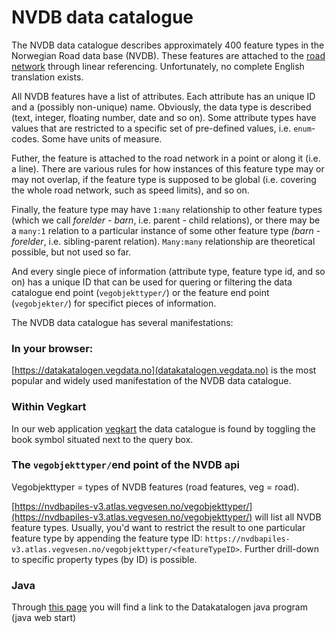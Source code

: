 # NVDB data catalogue

The NVDB data catalogue describes approximately 400 feature types in the Norwegian Road data base (NVDB). These features are attached to the [road network](./konsept5_network.md) through linear referencing. Unfortunately, no complete English translation exists. 

All NVDB features have a list of attributes. Each 
attribute has an unique ID and a (possibly non-unique) 
name. Obviously, the data type is described (text, integer, floating number, date and so on). Some attribute types have values that are restricted to a specific set of pre-defined values, i.e. `enum`-codes. Some have units of measure.  

Futher, the feature is attached to the road 
network in a point or along it (i.e. a line). There are 
various rules for how instances of this feature type may
 or may not overlap, if the feature type is supposed to be global (i.e. covering the whole road network, such as speed limits), and so on. 
 
Finally, the feature type may have 
`1:many` relationship to other feature types (which we call _forelder - barn_, i.e. parent - child relations), or there may be a `many:1` relation to a particular instance of some other feature type _(barn - forelder_, i.e. sibling-parent relation).  `Many:many` relationship are theoretical possible, but not used so far. 

And every single piece of information (attribute type, feature type id, and so on) has a unique ID that can be used for quering or filtering the data catalogue end point (`vegobjekttyper/`) or the feature end point (`vegobjekter/`) for specifict pieces of information. 

The NVDB data catalogue has several manifestations: 

### In your browser: 

[https://datakatalogen.vegdata.no](datakatalogen.vegdata.no) is the most popular and widely used manifestation of the NVDB data catalogue. 

### Within Vegkart 

In our web application [vegkart](./vegkart.md) the data catalogue is found by toggling the book symbol situated next to the query box.

### The `vegobjekttyper/`end point of the NVDB api

Vegobjekttyper = types of NVDB features (road features, veg = road). 

[https://nvdbapiles-v3.atlas.vegvesen.no/vegobjekttyper/](https://nvdbapiles-v3.atlas.vegvesen.no/vegobjekttyper/) will list all NVDB feature types. Usually, you'd want to restrict the result to one particular feature type by appending the feature type ID: `https://nvdbapiles-v3.atlas.vegvesen.no/vegobjekttyper/<featureTypeID>`. Further drill-down to specific property types (by ID) is possible. 

### Java

Through [this page](https://www.vegvesen.no/fag/teknologi/nasjonal+vegdatabank/datakatalogen) you will find a link to the Datakatalogen java program (java web start) 
